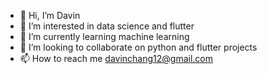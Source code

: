 - 👋 Hi, I’m Davin
- 👀 I’m interested in data science and flutter
- 🌱 I’m currently learning machine learning
- 💞️ I’m looking to collaborate on python and flutter projects
- 📫 How to reach me davinchang12@gmail.com

<!---
davinchang12/davinchang12 is a ✨ special ✨ repository because its `README.md` (this file) appears on your GitHub profile.
You can click the Preview link to take a look at your changes.
--->
